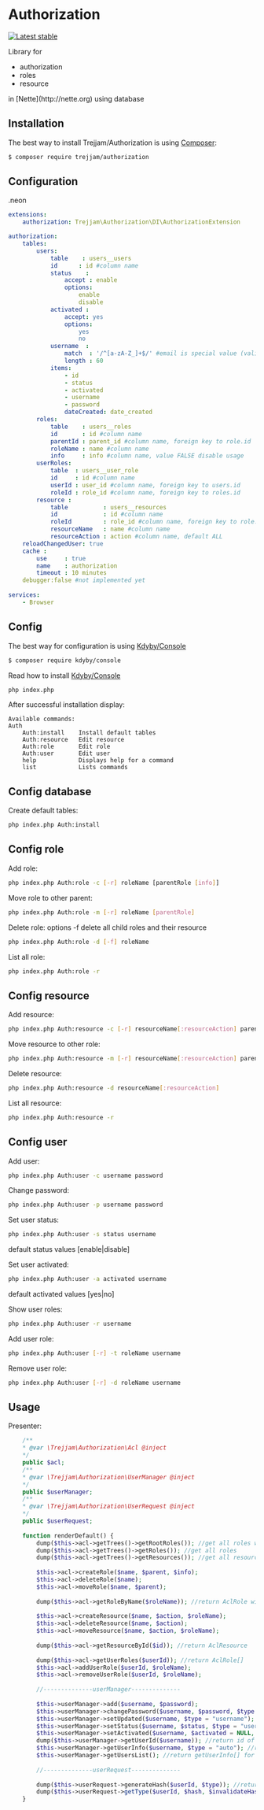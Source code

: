 Authorization
=============

[![Latest stable](https://img.shields.io/packagist/v/trejjam/authorization.svg)](https://packagist.org/packages/trejjam/authorization)

Library for 
<ul>
<li>authorization</li>
<li>roles</li>
<li>resource</li>
</ul>
in [Nette](http://nette.org) using database

Installation
------------

The best way to install Trejjam/Authorization is using  [Composer](http://getcomposer.org/):

```sh
$ composer require trejjam/authorization
```

Configuration
-------------

.neon
```yml
extensions:
	authorization: Trejjam\Authorization\DI\AuthorizationExtension

authorization:
	tables:
		users:
			table	 : users__users
			id	    : id #column name
			status    : 
				accept : enable 
				options:
					enable
					disable
			activated : 
				accept: yes    
				options:
					yes
					no
			username  : 
				match  : '/^[a-zA-Z_]+$/' #email is special value (validate by Nette\Utils\Validators:isEmail)
				length : 60
			items:
				- id
				- status
				- activated
				- username
				- password
				dateCreated: date_created
		roles:
			table    : users__roles
			id       : id #column name
			parentId : parent_id #column name, foreign key to role.id
			roleName : name #column name
			info     : info #column name, value FALSE disable usage        
		userRoles:
			table  : users__user_role
			id     : id #column name
			userId : user_id #column name, foreign key to users.id
			roleId : role_id #column name, foreign key to roles.id
		resource : 
			table          : users__resources
			id             : id #column name
			roleId         : role_id #column name, foreign key to role.id
			resourceName   : name #column name
			resourceAction : action #column name, default ALL
	reloadChangedUser: true
	cache : 
		use     : true
		name    : authorization
		timeout : 10 minutes    
	debugger:false #not implemented yet
	
services:
	- Browser
```
Config
------

The best way for configuration is using [Kdyby/Console](https://github.com/kdyby/console)

```sh
$ composer require kdyby/console
```

Read how to install [Kdyby/Console](https://github.com/Kdyby/Console/blob/master/docs/en/index.md)

```sh
php index.php
```

After successful installation display:

```
Available commands:
Auth
	Auth:install    Install default tables
	Auth:resource   Edit resource
	Auth:role       Edit role
	Auth:user       Edit user
	help            Displays help for a command
	list            Lists commands
```

Config database
---------------

Create default tables:
```sh
php index.php Auth:install
```

Config role
-----------

Add role:
```sh
php index.php Auth:role -c [-r] roleName [parentRole [info]]
```

Move role to other parent:
```sh
php index.php Auth:role -m [-r] roleName [parentRole]
```

Delete role:
options -f delete all child roles and their resource
```sh
php index.php Auth:role -d [-f] roleName
```

List all role:
```sh
php index.php Auth:role -r
```

Config resource
---------------

Add resource:
```sh
php index.php Auth:resource -c [-r] resourceName[:resourceAction] parentRole
```

Move resource to other role:
```sh
php index.php Auth:resource -m [-r] resourceName[:resourceAction] parentRole
```

Delete resource:
```sh
php index.php Auth:resource -d resourceName[:resourceAction]
```

List all resource:
```sh
php index.php Auth:resource -r
```

Config user
-----------

Add user:
```sh
php index.php Auth:user -c username password
```

Change password:
```sh
php index.php Auth:user -p username password
```

Set user status:
```sh
php index.php Auth:user -s status username
```
default status values [enable|disable]

Set user activated:
```sh
php index.php Auth:user -a activated username
```
default activated values [yes|no]

Show user roles:
```sh
php index.php Auth:user -r username
```

Add user role:
```sh
php index.php Auth:user [-r] -t roleName username
```

Remove user role:
```sh
php index.php Auth:user [-r] -d roleName username
```

Usage
-----

Presenter:

```php
	/**
	* @var \Trejjam\Authorization\Acl @inject
	*/
	public $acl;
	/**
	* @var \Trejjam\Authorization\UserManager @inject
	*/
	public $userManager;
	/**
	* @var \Trejjam\Authorization\UserRequest @inject
	*/
	public $userRequest;
	
	function renderDefault() {
		dump($this->acl->getTrees()->getRootRoles()); //get all roles without parent
		dump($this->acl->getTrees()->getRoles()); //get all roles
		dump($this->acl->getTrees()->getResources()); //get all resource
		
		$this->acl->createRole($name, $parent, $info);
		$this->acl->deleteRole($name);
		$this->acl->moveRole($name, $parent);
		
		dump($this->acl->getRoleByName($roleName)); //return AclRole with "name"
	
		$this->acl->createResource($name, $action, $roleName);
        $this->acl->deleteResource($name, $action);
        $this->acl->moveResource($name, $action, $roleName);
        
        dump($this->acl->getResourceById($id)); //return AclResource
        
        dump($this->acl->getUserRoles($userId)); //return AclRole[] 
        $this->acl->addUserRole($userId, $roleName);
        $this->acl->removeUserRole($userId, $roleName);
        
        //--------------userManager--------------
        
        $this->userManager->add($username, $password);
        $this->userManager->changePassword($username, $password, $type = "username"); //$type could be username|id
        $this->userManager->setUpdated($username, $type = "username"); //next user request user session will be reload (if "reloadChangedUser: true")
        $this->userManager->setStatus($username, $status, $type = "username"); //$status could be enable|disable - if user with disable status try login, login function return exception
        $this->userManager->setActivated($username, $activated = NULL, $type = "username"); //$activated could be yes|no - if user with 'no' activated try login, login function return exception
        dump($this->userManager->getUserId($username)); //return id of user
        $this->userManager->getUserInfo($username, $type = "auto"); //return all information about user except password
        $this->userManager->getUsersList(); //return getUserInfo[] for all users
        
        //--------------userRequest--------------
        
        dump($this->userRequest->generateHash($userId, $type)); //return hash for public usage, $type could be activate|lostPassword 
        dump($this->userRequest->getType($userId, $hash, $invalidateHash = FALSE)); //return TRUE - hash was used|$type|FALSE - user hasn't this hash, $invalidateHash=TRUE - disable future hash usage
	}
```
